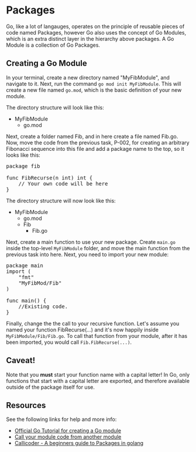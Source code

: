 # Packages

Go, like a lot of langauges, operates on the principle of reusable pieces of code named Packages, however Go also uses the concept of Go Modules, which is an extra distinct layer in the hierarchy above packages. A Go Module is a collection of Go Packages.

## Creating a Go Module

In your terminal, create a new directory named "MyFibModule", and navigate to it. Next, run the command `go mod init MyFibModule`. This will create a new file named `go.mod`, which is the basic definition of your new module. 

The directory structure will look like this:

- MyFibModule
    - go.mod

Next, create a folder named Fib, and in here create a file named Fib.go. Now, move the code from the previous task, P-002, for creating an arbitrary Fibonacci sequence into this file and add a package name to the top, so it looks like this:

<pre>
package fib

func FibRecurse(n int) int {
    // Your own code will be here
}
</pre>

The directory structure will now look like this:

- MyFibModule
    - go.mod
    - Fib
        - Fib.go

Next, create a main function to use your new package. Create `main.go` inside the top-level `MyFibModule` folder, and move the main function from the previous task into here. Next, you need to import your new module:

<pre>
package main
import (
    "fmt"
    "MyFibMod/Fib"
)

func main() {
    //Existing code.
}
</pre>

Finally, change the the call to your recursive function. Let's assume you named your function FibRecurse(...) and it's now happily inside `MyFibModule/Fib/Fib.go`. To call that function from your module, after it has been imported, you would call `Fib.FibRecurse(...)`. 

## Caveat!

Note that you **must** start your function name with a capital letter! In Go, only functions that start with a capital letter are exported, and therefore available outside of the package itself for use.

## Resources

See the following links for help and more info:

- [Official Go Tutorial for creating a Go module](https://golang.org/doc/tutorial/create-module)
- [Call your module code from another module](https://golang.org/doc/tutorial/call-module-code)
- [Callicoder - A beginners guide to Packages in golang](https://www.callicoder.com/golang-packages/)